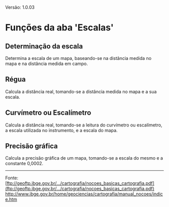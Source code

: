 Versão: 1.0.03

# Funções da aba 'Escalas' #

## Determinação da escala ##

Determina a escala de um mapa, baseando-se na distância medida no mapa e na distância medida em campo.

## Régua ##

Calcula a distância real, tomando-se a distância medida no mapa e a sua escala.

## Curvímetro ou Escalímetro ##

Calcula a distância real, tomando-se a leitura do curvímetro ou escalímetro, a escala utilizada no instrumento, e a escala do mapa.

## Precisão gráfica ##

Calcula a precisão gráfica de um mapa, tomando-se a escala do mesmo e a constante 0,0002.


---

Fonte:
[ftp://geoftp.ibge.gov.br/.../cartografia/nocoes_basicas_cartografia.pdf](ftp://geoftp.ibge.gov.br/.../cartografia/nocoes_basicas_cartografia.pdf)
http://www.ibge.gov.br/home/geociencias/cartografia/manual_nocoes/indice.htm
